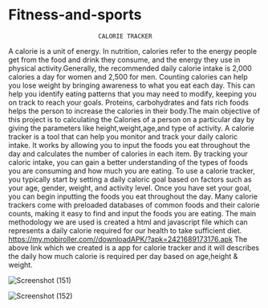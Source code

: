 # Fitness-and-sports
                             CALORIE TRACKER
A calorie is a unit of energy. In nutrition, calories refer to the energy people get from the food and drink they consume, and the energy they use in physical activity.Generally, the recommended daily calorie intake is 2,000 calories a day for women and 2,500 for men.
Counting calories can help you lose weight by bringing awareness to what you eat each day. This can help you identify eating patterns that you may need to modify, keeping you on track to reach your goals.
Proteins, carbohydrates and fats rich foods helps the person to increase the calories in their body.The main objective of this project is to calculating the Calories of a person on a particular day by giving the parameters like height,weight,age,and type of activity.
A calorie tracker is a tool that can help you monitor and track your daily caloric intake. It works by allowing you to input the foods you eat throughout the day and calculates the number of calories in each item. By tracking your caloric intake, you can gain a better understanding of the types of foods you are consuming and how much you are eating.
To use a calorie tracker, you typically start by setting a daily caloric goal based on factors such as your age, gender, weight, and activity level. Once you have set your goal, you can begin inputting the foods you eat throughout the day. Many calorie trackers come with preloaded databases of common foods and their calorie counts, making it easy to find and input the foods you are eating.
The main methodology we are used is created a html and javascript file which can represents a daily calorie required for our health to take sufficient diet. 
https://my.mobiroller.com//downloadAPK/?apk=2421689173176.apk
The above link which we created is a app for calorie tracker and it will describes the daily how much calorie is required per day based on age,height & weight.

![Screenshot (151)](https://user-images.githubusercontent.com/127714352/232227645-ee17a93b-e886-4093-8d93-2b5a65173c24.png)


![Screenshot (152)](https://user-images.githubusercontent.com/127714352/232227662-00ea4683-7778-4846-8be7-3a4b286fac76.png)
